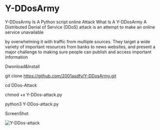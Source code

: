 # Y-DDosArmy
Y-DDosArmy Is A Python script online Attack
What Is A  Y-DDosArmy
A Distributed Denial of Service (DDoS) attack is an attempt to make an online service unavailable

by overwhelming it with traffic from multiple sources. 
They target a wide variety of important resources from banks to news websites, 
and present a major challenge to making sure people can publish and access important information

Dwonload&Install

git clone https://github.com/2001asdfv/Y-DDosArmy.git

cd DDos-Attack

chmod +x Y-DDos-attack.py

python3 Y-DDos-attack.py

ScreenShot

![Y-DDos-attack](https://github.com/2001asdfv/Y-DDosArmy/assets/114175930/e6fa72c7-ca67-4947-9c06-3bcdf235068e)
